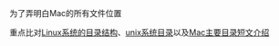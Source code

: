 为了弄明白Mac的所有文件位置

重点比对[Linux系统的目录结构](https://learnku.com/server/wikis/36491)、[unix系统目录](https://www.pathname.com/fhs/pub/fhs-2.3.html)以及[Mac主要目录短文介绍](https://www.maketecheasier.com/understanding-mac-system-folders/)
